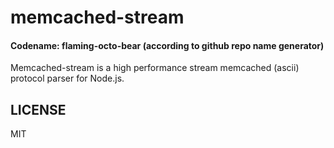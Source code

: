 # memcached-stream

#### Codename: flaming-octo-bear (according to github repo name generator)

Memcached-stream is a high performance stream memcached (ascii) protocol parser
for Node.js.

## LICENSE

MIT
